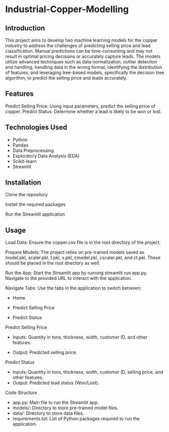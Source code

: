 # Industrial-Copper-Modelling
## Introduction
  This project aims to develop two machine learning models for the copper industry to address the challenges of predicting selling price and lead classification. Manual predictions can be time-consuming and may not result in optimal pricing decisions or accurately capture leads. The models utilize advanced techniques such as data normalization, outlier detection and handling, handling data in the wrong format, identifying the distribution of features, and leveraging tree-based models, specifically the decision tree algorithm, to predict the selling price and leads accurately.

## Features

Predict Selling Price: Using input parameters, predict the selling price of copper.
Predict Status: Determine whether a lead is likely to be won or lost.

## Technologies Used

  * Python
  * Pandas
  * Data Preprocessing
  * Exploratory Data Analysis (EDA)
  * Scikit-learn
  * Streamlit
## Installation

  Clone the repository
  
  Install the required packages
  
  Run the Streamlit application

## Usage

Load Data: Ensure the copper.csv file is in the root directory of the project.

Prepare Models: The project relies on pre-trained models saved as model.pkl, scaler.pkl, t.pkl, s.pkl, cmodel.pkl, cscaler.pkl, and ct.pkl. These should be placed in the root directory as well.

Run the App: Start the Streamlit app by running streamlit run app.py. Navigate to the provided URL to interact with the application.

Navigate Tabs: Use the tabs in the application to switch between:

  * Home
    
  * Predict Selling Price
    
  * Predict Status
    
Predict Selling Price

  * Inputs: Quantity in tons, thickness, width, customer ID, and other features.

  * Output: Predicted selling price.

Predict Status

  * Inputs: Quantity in tons, thickness, width, customer ID, selling price, and other features.
  * Output: Predicted lead status (Won/Lost).

Code Structure

  * app.py: Main file to run the Streamlit app.
  * models/: Directory to store pre-trained model files.
  * data/: Directory to store data files.
  * requirements.txt: List of Python packages required to run the application.
